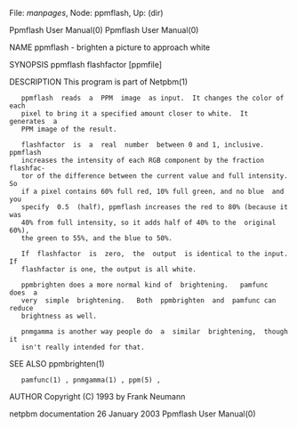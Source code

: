 File: *manpages*,  Node: ppmflash,  Up: (dir)

Ppmflash User Manual(0)                                Ppmflash User Manual(0)



NAME
       ppmflash - brighten a picture to approach white


SYNOPSIS
       ppmflash flashfactor [ppmfile]


DESCRIPTION
       This program is part of Netpbm(1)

       ppmflash  reads  a  PPM  image  as input.  It changes the color of each
       pixel to bring it a specified amount closer to white.  It  generates  a
       PPM image of the result.

       flashfactor  is  a  real  number  between 0 and 1, inclusive.  ppmflash
       increases the intensity of each RGB component by the fraction flashfac-
       tor of the difference between the current value and full intensity.  So
       if a pixel contains 60% full red, 10% full green, and no blue  and  you
       specify  0.5  (half), ppmflash increases the red to 80% (because it was
       40% from full intensity, so it adds half of 40% to the  original  60%),
       the green to 55%, and the blue to 50%.

       If  flashfactor  is  zero,  the  output  is identical to the input.  If
       flashfactor is one, the output is all white.

       ppmbrighten does a more normal kind of  brightening.   pamfunc  does  a
       very  simple  brightening.   Both  ppmbrighten  and  pamfunc can reduce
       brightness as well.

       pnmgamma is another way people do  a  similar  brightening,  though  it
       isn't really intended for that.


SEE ALSO
       ppmbrighten(1)

       pamfunc(1) , pnmgamma(1) , ppm(5) ,


AUTHOR
       Copyright (C) 1993 by Frank Neumann



netpbm documentation            26 January 2003        Ppmflash User Manual(0)
